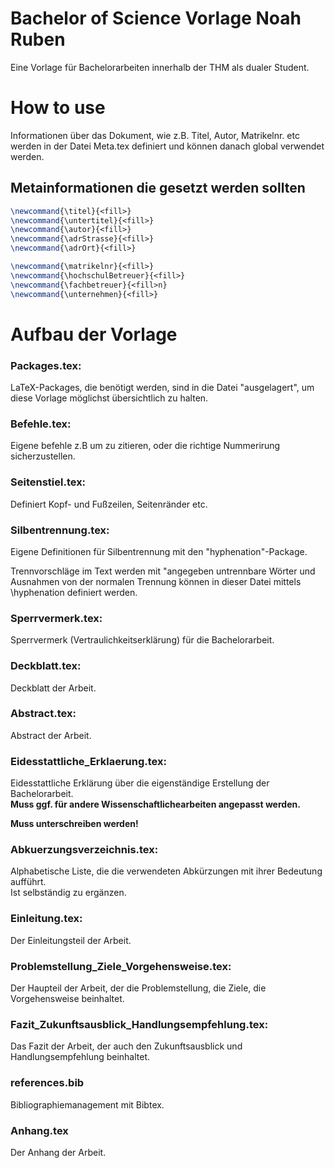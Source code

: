 # Bachelor of Science Vorlage Noah Ruben
Eine Vorlage für Bachelorarbeiten innerhalb der THM als dualer Student.


# How to use

Informationen über das Dokument, wie z.B. Titel, Autor, Matrikelnr. etc werden in der Datei Meta.tex definiert und können danach global verwendet werden.

## Metainformationen die gesetzt werden sollten

```tex
\newcommand{\titel}{<fill>}
\newcommand{\untertitel}{<fill>}
\newcommand{\autor}{<fill>}
\newcommand{\adrStrasse}{<fill>}
\newcommand{\adrOrt}{<fill>}

\newcommand{\matrikelnr}{<fill>}
\newcommand{\hochschulBetreuer}{<fill>}
\newcommand{\fachbetreuer}{<fill>n}
\newcommand{\unternehmen}{<fill>}
```

# Aufbau der Vorlage 
### Packages.tex:
LaTeX-Packages, die benötigt werden, sind in die Datei  "ausgelagert", um diese Vorlage möglichst übersichtlich zu halten.

### Befehle.tex: 
Eigene befehle z.B um zu zitieren, oder die richtige Nummerirung sicherzustellen.

### Seitenstiel.tex:
Definiert Kopf- und Fußzeilen, Seitenränder etc.

### Silbentrennung.tex:
Eigene Definitionen für Silbentrennung mit den "hyphenation"-Package.

Trennvorschläge im Text werden mit \"angegeben
untrennbare Wörter und Ausnahmen von der normalen Trennung können in dieser Datei mittels \hyphenation definiert werden.

### Sperrvermerk.tex:
Sperrvermerk (Vertraulichkeitserklärung) für die Bachelorarbeit.

### Deckblatt.tex:
Deckblatt der Arbeit.

### Abstract.tex:
Abstract der Arbeit.

### Eidesstattliche_Erklaerung.tex:
Eidesstattliche Erklärung über die eigenständige Erstellung der Bachelorarbeit. \
**Muss ggf. für andere Wissenschaftlichearbeiten angepasst werden.**

**Muss unterschreiben werden!** 

### Abkuerzungsverzeichnis.tex:
Alphabetische Liste, die die verwendeten Abkürzungen mit ihrer Bedeutung aufführt. \
Ist selbständig zu ergänzen.

### Einleitung.tex:
Der Einleitungsteil der Arbeit.

### Problemstellung_Ziele_Vorgehensweise.tex:
Der Haupteil der Arbeit, der die Problemstellung, die Ziele, die Vorgehensweise beinhaltet.

### Fazit_Zukunftsausblick_Handlungsempfehlung.tex:
Das Fazit der Arbeit, der auch den Zukunftsausblick und Handlungsempfehlung beinhaltet.
### references.bib
Bibliographiemanagement mit Bibtex.

### Anhang.tex
Der Anhang der Arbeit.
